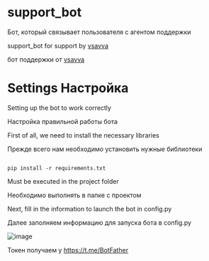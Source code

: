 # support_bot
Бот, который связывает пользователя с агентом поддержки

support_bot for support by [vsavva](https://t.me/vvsavva)

бот поддержки от [vsavva](https://t.me/vvsavva)
# Settings Настройка 
Setting up the bot to work correctly

Настройка правильной работы бота

First of all, we need to install the necessary libraries

Прежде всего нам необходимо установить нужные библиотеки 

```

pip install -r requirements.txt

```
Must be executed in the project folder

Необходимо выполнять в папке с проектом

Next, fill in the information to launch the bot in config.py

Далее заполняем информацию для запуска бота в config.py

![image](https://github.com/vvsavva/support_bot/assets/63454532/ac95372c-1430-4473-b4d2-25f06a61a7e7)

Токен получаем у https://t.me/BotFather

